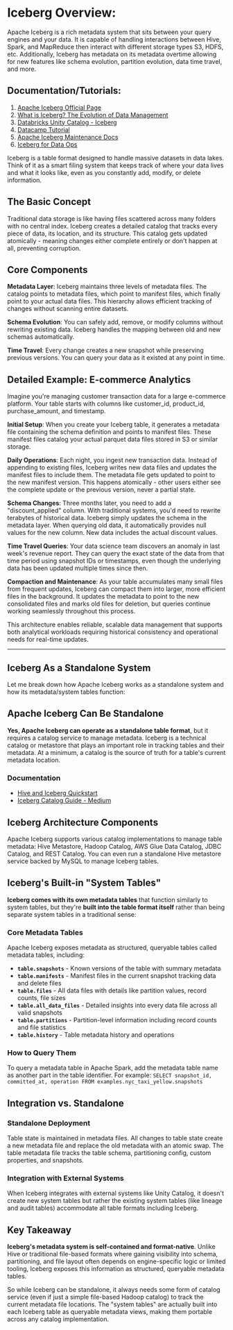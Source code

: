# Iceberg Overview:
Apache Iceberg is a rich metadata system that sits between your query engines and your data. It is capable of handling interactions between Hive, Spark, and MapReduce then interact with different storage types S3, HDFS, etc.
Additionally, Iceberg has metadata on its metadata overtime allowing for new features like schema evolution, partition evolution, data time travel, and more.

## Documentation/Tutorials:
1. [Apache Iceberg Official Page](https://iceberg.apache.org/)
2. [What is Iceberg? The Evolution of Data Management](https://www.youtube.com/watch?v=6tjSVXpHrE8&t=4s)
3. [Databricks Unity Catalog - Iceberg](https://www.databricks.com/blog/announcing-full-apache-iceberg-support-databricks)
4. [Datacamp Tutorial](https://www.datacamp.com/tutorial/apache-iceberg)
5. [Apache Iceberg Maintenance Docs](https://iceberg.apache.org/docs/1.5.1/maintenance/)
6. [Iceberg for Data Ops](https://www.phdata.io/blog/how-querying-apache-iceberg-metadata-can-elevate-your-dataops-strategy/)

Iceberg is a table format designed to handle massive datasets in data lakes. Think of it as a smart filing system that keeps track of where your data lives and what it looks like, even as you constantly add, modify, or delete information.

## The Basic Concept

Traditional data storage is like having files scattered across many folders with no central index. Iceberg creates a detailed catalog that tracks every piece of data, its location, and its structure. This catalog gets updated atomically - meaning changes either complete entirely or don't happen at all, preventing corruption.

## Core Components

**Metadata Layer**: Iceberg maintains three levels of metadata files. The catalog points to metadata files, which point to manifest files, which finally point to your actual data files. This hierarchy allows efficient tracking of changes without scanning entire datasets.

**Schema Evolution**: You can safely add, remove, or modify columns without rewriting existing data. Iceberg handles the mapping between old and new schemas automatically.

**Time Travel**: Every change creates a new snapshot while preserving previous versions. You can query your data as it existed at any point in time.

## Detailed Example: E-commerce Analytics

Imagine you're managing customer transaction data for a large e-commerce platform. Your table starts with columns like customer_id, product_id, purchase_amount, and timestamp.

**Initial Setup**: When you create your Iceberg table, it generates a metadata file containing the schema definition and points to manifest files. These manifest files catalog your actual parquet data files stored in S3 or similar storage.

**Daily Operations**: Each night, you ingest new transaction data. Instead of appending to existing files, Iceberg writes new data files and updates the manifest files to include them. The metadata file gets updated to point to the new manifest version. This happens atomically - other users either see the complete update or the previous version, never a partial state.

**Schema Changes**: Three months later, you need to add a "discount_applied" column. With traditional systems, you'd need to rewrite terabytes of historical data. Iceberg simply updates the schema in the metadata layer. When querying old data, it automatically provides null values for the new column. New data includes the actual discount values.

**Time Travel Queries**: Your data science team discovers an anomaly in last week's revenue report. They can query the exact state of the data from that time period using snapshot IDs or timestamps, even though the underlying data has been updated multiple times since then.

**Compaction and Maintenance**: As your table accumulates many small files from frequent updates, Iceberg can compact them into larger, more efficient files in the background. It updates the metadata to point to the new consolidated files and marks old files for deletion, but queries continue working seamlessly throughout this process.

This architecture enables reliable, scalable data management that supports both analytical workloads requiring historical consistency and operational needs for real-time updates.

---
## Iceberg As a Standalone System
Let me break down how Apache Iceberg works as a standalone system and how its metadata/system tables function:

## Apache Iceberg Can Be Standalone

**Yes, Apache Iceberg can operate as a standalone table format**, but it requires a catalog service to manage metadata. Iceberg is a technical catalog or metastore that plays an important role in tracking tables and their metadata. At a minimum, a catalog is the source of truth for a table's current metadata location.

### Documentation
- [Hive and Iceberg Quickstart](https://iceberg.apache.org/hive-quickstart/)
- [Iceberg Catalog Guide - Medium](https://medium.com/itversity/iceberg-catalogs-a-guide-for-data-engineers-a6190c7bf381)

## Iceberg Architecture Components

Apache Iceberg supports various catalog implementations to manage table metadata: Hive Metastore, Hadoop Catalog, AWS Glue Data Catalog, JDBC Catalog, and REST Catalog. You can even run a standalone Hive metastore service backed by MySQL to manage Iceberg tables.

## Iceberg's Built-in "System Tables"

**Iceberg comes with its own metadata tables** that function similarly to system tables, but they're **built into the table format itself** rather than being separate system tables in a traditional sense:

### Core Metadata Tables

Apache Iceberg exposes metadata as structured, queryable tables called metadata tables, including:

- **`table.snapshots`** - Known versions of the table with summary metadata
- **`table.manifests`** - Manifest files in the current snapshot tracking data and delete files  
- **`table.files`** - All data files with details like partition values, record counts, file sizes
- **`table.all_data_files`** - Detailed insights into every data file across all valid snapshots
- **`table.partitions`** - Partition-level information including record counts and file statistics
- **`table.history`** - Table metadata history and operations

### How to Query Them

To query a metadata table in Apache Spark, add the metadata table name as another part in the table identifier. For example: `SELECT snapshot_id, committed_at, operation FROM examples.nyc_taxi_yellow.snapshots`

## Integration vs. Standalone

### Standalone Deployment
Table state is maintained in metadata files. All changes to table state create a new metadata file and replace the old metadata with an atomic swap. The table metadata file tracks the table schema, partitioning config, custom properties, and snapshots.

### Integration with External Systems
When Iceberg integrates with external systems like Unity Catalog, it doesn't create new system tables but rather the existing system tables (like lineage and audit tables) accommodate all table formats including Iceberg.

## Key Takeaway

**Iceberg's metadata system is self-contained and format-native**. Unlike Hive or traditional file-based formats where gaining visibility into schema, partitioning, and file layout often depends on engine-specific logic or limited tooling, Iceberg exposes this information as structured, queryable metadata tables.

So while Iceberg can be standalone, it always needs some form of catalog service (even if just a simple file-based Hadoop catalog) to track the current metadata file locations. The "system tables" are actually built into each Iceberg table as queryable metadata views, making them portable across any catalog implementation.
